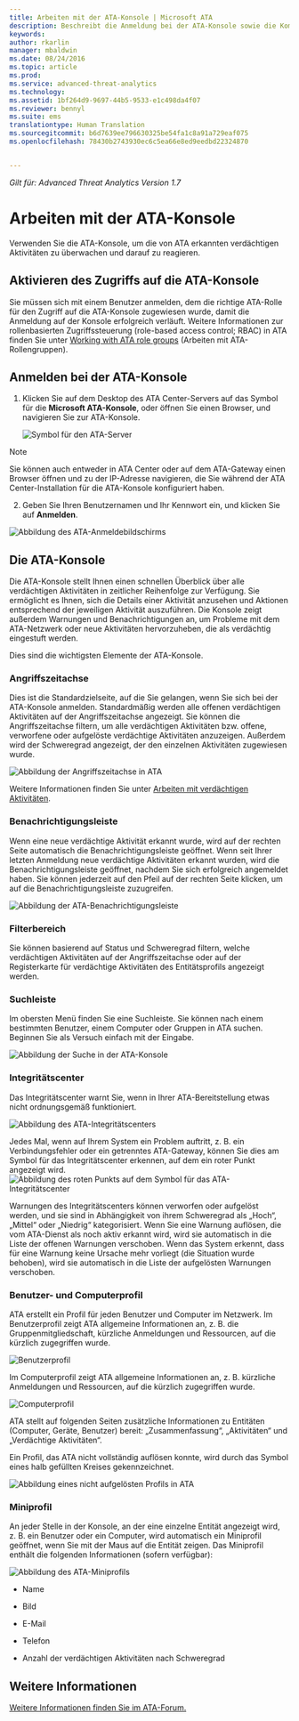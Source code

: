 ```yaml
---
title: Arbeiten mit der ATA-Konsole | Microsoft ATA
description: Beschreibt die Anmeldung bei der ATA-Konsole sowie die Komponenten der Konsole.
keywords: 
author: rkarlin
manager: mbaldwin
ms.date: 08/24/2016
ms.topic: article
ms.prod: 
ms.service: advanced-threat-analytics
ms.technology: 
ms.assetid: 1bf264d9-9697-44b5-9533-e1c498da4f07
ms.reviewer: bennyl
ms.suite: ems
translationtype: Human Translation
ms.sourcegitcommit: b6d7639ee796630325be54fa1c8a91a729eaf075
ms.openlocfilehash: 78430b2743930ec6c5ea66e8ed9eedbd22324870


---
```


*Gilt für: Advanced Threat Analytics Version 1.7*



# <a name="Working-with-the-ATA-Console"></a>Arbeiten mit der ATA-Konsole

Verwenden Sie die ATA-Konsole, um die von ATA erkannten verdächtigen Aktivitäten zu überwachen und darauf zu reagieren.

## <a name="Enabling-access-to-the-ATA-Console"></a>Aktivieren des Zugriffs auf die ATA-Konsole
Sie müssen sich mit einem Benutzer anmelden, dem die richtige ATA-Rolle für den Zugriff auf die ATA-Konsole zugewiesen wurde, damit die Anmeldung auf der Konsole erfolgreich verläuft. Weitere Informationen zur rollenbasierten Zugriffssteuerung (role-based access control; RBAC) in ATA finden Sie unter [Working with ATA role groups](ata-role-groups.md) (Arbeiten mit ATA-Rollengruppen).

## <a name="Logging-into-the-ATA-Console"></a>Anmelden bei der ATA-Konsole

1. Klicken Sie auf dem Desktop des ATA Center-Servers auf das Symbol für die **Microsoft ATA-Konsole**, oder öffnen Sie einen Browser, und navigieren Sie zur ATA-Konsole.

    ![Symbol für den ATA-Server](media/ata-server-icon.png)

>[!NOTE]
> Sie können auch entweder in ATA Center oder auf dem ATA-Gateway einen Browser öffnen und zu der IP-Adresse navigieren, die Sie während der ATA Center-Installation für die ATA-Konsole konfiguriert haben.    

2.  Geben Sie Ihren Benutzernamen und Ihr Kennwort ein, und klicken Sie auf **Anmelden**.

![Abbildung des ATA-Anmeldebildschirms](media/ATA-log-in-screen.png)


## <a name="The-ATA-Console"></a>Die ATA-Konsole

Die ATA-Konsole stellt Ihnen einen schnellen Überblick über alle verdächtigen Aktivitäten in zeitlicher Reihenfolge zur Verfügung. Sie ermöglicht es Ihnen, sich die Details einer Aktivität anzusehen und Aktionen entsprechend der jeweiligen Aktivität auszuführen. Die Konsole zeigt außerdem Warnungen und Benachrichtigungen an, um Probleme mit dem ATA-Netzwerk oder neue Aktivitäten hervorzuheben, die als verdächtig eingestuft werden.

Dies sind die wichtigsten Elemente der ATA-Konsole.


### <a name="Attack-time-line"></a>Angriffszeitachse

Dies ist die Standardzielseite, auf die Sie gelangen, wenn Sie sich bei der ATA-Konsole anmelden. Standardmäßig werden alle offenen verdächtigen Aktivitäten auf der Angriffszeitachse angezeigt. Sie können die Angriffszeitachse filtern, um alle verdächtigen Aktivitäten bzw. offene, verworfene oder aufgelöste verdächtige Aktivitäten anzuzeigen. Außerdem wird der Schweregrad angezeigt, der den einzelnen Aktivitäten zugewiesen wurde.

![Abbildung der Angriffszeitachse in ATA](media/attack-timeline-1.7.png)

Weitere Informationen finden Sie unter [Arbeiten mit verdächtigen Aktivitäten](/advanced-threat-analytics/deploy-use/working-with-suspicious-activities).

### <a name="Notification-bar"></a>Benachrichtigungsleiste

Wenn eine neue verdächtige Aktivität erkannt wurde, wird auf der rechten Seite automatisch die Benachrichtigungsleiste geöffnet. Wenn seit Ihrer letzten Anmeldung neue verdächtige Aktivitäten erkannt wurden, wird die Benachrichtigungsleiste geöffnet, nachdem Sie sich erfolgreich angemeldet haben. Sie können jederzeit auf den Pfeil auf der rechten Seite klicken, um auf die Benachrichtigungsleiste zuzugreifen.

![Abbildung der ATA-Benachrichtigungsleiste](media/notification-bar-1.7.png)

### <a name="Filtering-panel"></a>Filterbereich

Sie können basierend auf Status und Schweregrad filtern, welche verdächtigen Aktivitäten auf der Angriffszeitachse oder auf der Registerkarte für verdächtige Aktivitäten des Entitätsprofils angezeigt werden.

### <a name="Search-bar"></a>Suchleiste

Im obersten Menü finden Sie eine Suchleiste. Sie können nach einem bestimmten Benutzer, einem Computer oder Gruppen in ATA suchen. Beginnen Sie als Versuch einfach mit der Eingabe.

![Abbildung der Suche in der ATA-Konsole](media/ATA-console-search.png)

### <a name="Health-Center"></a>Integritätscenter

Das Integritätscenter warnt Sie, wenn in Ihrer ATA-Bereitstellung etwas nicht ordnungsgemäß funktioniert.

![Abbildung des ATA-Integritätscenters](media/ATA-Health-Issue.jpg)

Jedes Mal, wenn auf Ihrem System ein Problem auftritt, z. B. ein Verbindungsfehler oder ein getrenntes ATA-Gateway, können Sie dies am Symbol für das Integritätscenter erkennen, auf dem ein roter Punkt angezeigt wird. ![Abbildung des roten Punkts auf dem Symbol für das ATA-Integritätscenter](media/ATA-Health-Center-Alert-red-dot.png)

Warnungen des Integritätscenters können verworfen oder aufgelöst werden, und sie sind in Abhängigkeit von ihrem Schweregrad als „Hoch“, „Mittel“ oder „Niedrig“ kategorisiert. Wenn Sie eine Warnung auflösen, die vom ATA-Dienst als noch aktiv erkannt wird, wird sie automatisch in die Liste der offenen Warnungen verschoben. Wenn das System erkennt, dass für eine Warnung keine Ursache mehr vorliegt (die Situation wurde behoben), wird sie automatisch in die Liste der aufgelösten Warnungen verschoben.

### <a name="User-and-computer-profiles"></a>Benutzer- und Computerprofil

ATA erstellt ein Profil für jeden Benutzer und Computer im Netzwerk. Im Benutzerprofil zeigt ATA allgemeine Informationen an, z. B. die Gruppenmitgliedschaft, kürzliche Anmeldungen und Ressourcen, auf die kürzlich zugegriffen wurde.

![Benutzerprofil](media/user-profile.png)

Im Computerprofil zeigt ATA allgemeine Informationen an, z. B. kürzliche Anmeldungen und Ressourcen, auf die kürzlich zugegriffen wurde.

![Computerprofil](media/computer-profile.png)

ATA stellt auf folgenden Seiten zusätzliche Informationen zu Entitäten (Computer, Geräte, Benutzer) bereit: „Zusammenfassung“, „Aktivitäten“ und „Verdächtige Aktivitäten“.

Ein Profil, das ATA nicht vollständig auflösen konnte, wird durch das Symbol eines halb gefüllten Kreises gekennzeichnet.


![Abbildung eines nicht aufgelösten Profils in ATA](media/ATA-Unresolved-Profile.jpg)

### <a name="Mini-profile"></a>Miniprofil

An jeder Stelle in der Konsole, an der eine einzelne Entität angezeigt wird, z. B. ein Benutzer oder ein Computer, wird automatisch ein Miniprofil geöffnet, wenn Sie mit der Maus auf die Entität zeigen. Das Miniprofil enthält die folgenden Informationen (sofern verfügbar):

![Abbildung des ATA-Miniprofils](media/ATA-mini-profile.jpg)

-   Name

-   Bild

-   E-Mail

-   Telefon

-   Anzahl der verdächtigen Aktivitäten nach Schweregrad



## <a name="See-Also"></a>Weitere Informationen
[Weitere Informationen finden Sie im ATA-Forum.](https://social.technet.microsoft.com/Forums/security/home?forum=mata)



<!--HONumber=Sep16_HO4-->


